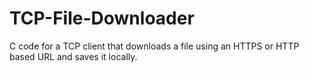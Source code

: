 # TCP-File-Downloader
C code for a TCP client that downloads a file using an HTTPS or HTTP based URL and saves it locally.
